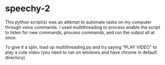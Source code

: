 # speechy-2
This python script(s) was an attempt to automate tasks on my computer through voice commands. 
I used multithreading to process enable the script to listen for new commands, process commands, and run the output all at once.

To give it a spin, load up multithreading.py and try saying "PLAY VIDEO" to play a cute video (you need to run on windows and have chrome in default directory)
